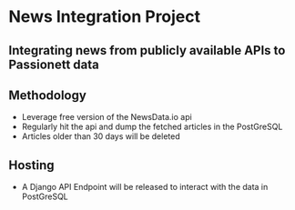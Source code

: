 # News Integration Project

## Integrating news from publicly available APIs to Passionett data

## Methodology

- Leverage free version of the NewsData.io api
- Regularly hit the api and dump the fetched articles in the PostGreSQL
- Articles older than 30 days will be deleted

## Hosting

- A Django API Endpoint will be released to interact with the data in PostGreSQL
